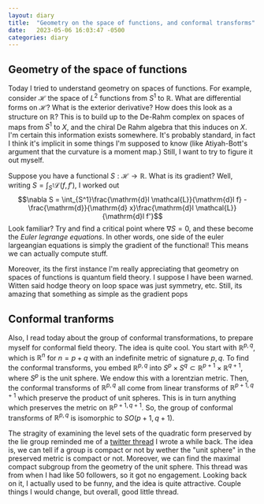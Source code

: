 ```yaml
---
layout: diary 
title:  "Geometry on the space of functions, and conformal transforms"
date:   2023-05-06 16:03:47 -0500
categories: diary
---
```



## Geometry of the space of functions
Today I tried to understand geometry on spaces of functions. For example, consider $\mathcal{H}$ the space of $L^2$ functions from $S^1$ to $\mathbb{R}$.  What are differential forms on $\mathcal{H}$? What is the exterior derivative? How does this look as a structure on $\mathbb{R}$? This is to build up to the De-Rahm complex on spaces of maps from $S^1$ to $X$, and the chiral De Rahm algebra that this induces on $X$. I'm certain this information exists somewhere. It's probably standard, in fact I think it's implicit in some things I'm supposed to know (like Atiyah-Bott's argument that the curvature is a moment map.) Still, I want to try to figure it out myself. 

Suppose you have a functional $S:\mathcal{H} \to \mathbb{R}$. What is its gradient? Well, writing $S = \int_{S^1} \mathcal{L}(f,f')$, I worked out 
$$\nabla S = \int_{S^1}\frac{\mathrm{d}l \mathcal{L}}{\mathrm{d}l f} - \frac{\mathrm{d}}{\mathrm{d} x}\frac{\mathrm{d}l \mathcal{L}}{\mathrm{d}l f'}$$
Look familiar? Try and find a critical point where $\nabla S = 0$, and these become the *Euler legrange equations*. In other words, one side of the euler largeangian equations is simply the gradient of the functional! This means we can actually compute stuff.

Moreover, its the first instance I'm really appreciating that geometry on spaces of functions is quantum field theory. I suppose I have been warned. Witten said hodge theory on loop space was just symmetry, etc. Still, its amazing that something as simple as the gradient pops

## Conformal tranforms 
Also, I read today about the group of conformal transformations, to prepare myself for conformal field theory. The idea is quite cool. You start with  $\mathbb{R}^{p,q}$, which is $\mathbb{R}^{n}$ for $n = p+q$ with an indefinite metric of signature ${p,q}$. To find the conformal transforms, you embed $\mathbb{R}^{p,q}$ into $S^p \times S^q \subset \mathbb{R}^{p+1} \times \mathbb{R}^{q+1}$, where $S^p$ is the unit sphere. We endow this with a lorentzian metric. Then, the conformal transforms of $\mathbb{R}^{p,q}$ all come from linear transforms of $\mathbb{R}^{p+1,q+1}$ which preserve the product of unit spheres. This is in turn anything which preserves the metric on $\mathbb{R}^{p+1,q+1}$. So, the group of conformal transforms of $\mathbb{R}^{p,q}$ is isomorphic to $SO(p+1,q+1)$. 

The stragity of examining the level sets of the quadratic form preserved by the lie group reminded me of a [twitter thread](https://twitter.com/chessapigbay/status/1306071031157846017) I wrote a while back.  The idea is, we can tell if a group is compact or not by wether the "unit sphere" in the preserved metric is compact or not. Moreover, we can find the maximal compact subgroup from the geometry of the unit sphere. This thread was from when I had like 50 followers, so it got no engagement. Looking back on it, I actually used to be funny, and the idea is quite attractive. Couple things I would change, but overall, good little thread. 